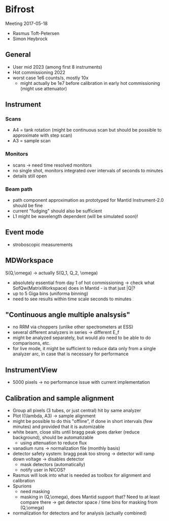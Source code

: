 # Bifrost

Meeting 2017-05-18

- Rasmus Toft-Petersen
- Simon Heybrock

## General

- User mid 2023 (among first 8 instruments)
- Hot commissioning 2022
- worst case 1e6 counts/s, mostly 10x
  - might actually be 1e7 before calibration in early hot commissioning (might use attenuator)

## Instrument

### Scans

- A4 = tank rotation (might be continuous scan but should be possible to approximate with step scan)
- A3 = sample scan

### Monitors

- scans -> need time resolved monitors
- no single shot, monitors integrated over intervals of seconds to minutes
- details still open

### Beam path

- path component approximation as prototyped for Mantid Instrument-2.0 should be fine
- current "fudging" should also be sufficient
- L1 might be wavelength dependent (will be simulated soon)!

## Event mode

- stroboscopic measurements

## MDWorkspace

S(Q,\omega) -> actually S(Q_1, Q_2, \omega)
- absolutely essential from day 1 of hot commissioning
  -> check what SofQw(MatrixWorkspace) does in Mantid - is that just |Q|?
- up to 5 Giga bins (uniforma binning)
- need to see results within time scale seconds to minutes

## "Continuous angle multiple analsysis"

- no RRM via choppers (unlike other spectrometers at ESS)
- several different analyzers in series -> different E_f
- might be analyzed separately, but would alo need to be able to do comparisons, etc.
- for live mode, it might be sufficient to reduce data only from a single analyzer arc, in case that is necessary for performance

## InstrumentView

- 5000 pixels -> no performance issue with current implementation

## Calibration and sample alignment

- Group all pixels (3 tubes, or just central) hit by same analyzer
- Plot I(\lambda, A3) -> sample alignment
- might be possible to do this "offline", if done in short intervals (few minutes) and provided that it is automizable
- white beam, close slits until bragg peak goes darker (reduce background), should be automatizable
  - using attenuation to reduce flux
- vanadium runs -> normalization file (monthly basis)
- detector safety system: bragg peak too strong -> detector will ramp down voltage -> disables detector
  - mask detectors (automatically)
  - notify user in NICOS?
- Rasmus will look into what is needed as toolbox for alignment and calibration
- Spurions
  - need masking
  - masking in (Q,\omega), does Mantid support that? Need to at least compare there -> get detector space / time bins for masking from (Q,\omega)
- normalization for detectors and for analysis (actually combined)

